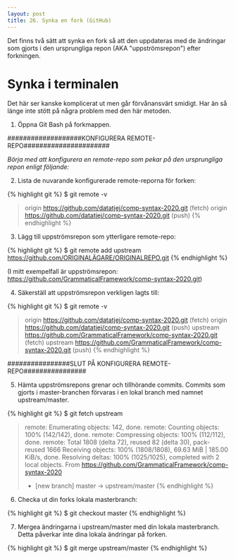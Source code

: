 ```yaml
---
layout: post
title: 26. Synka en fork (GitHub)
---
```


Det finns två sätt att synka en fork så att den uppdateras med de ändringar som gjorts i den ursprungliga repon (AKA "uppströmsrepon") efter forkningen.

# Synka i terminalen 
Det här ser kanske komplicerat ut men går förvånansvärt smidigt. Har än så länge inte stött på några problem med den här metoden. 

1. Öppna Git Bash på forkmappen.

###################KONFIGURERA REMOTE-REPO######################

*Börja med att konfigurera en remote-repo som pekar på den ursprungliga repon enligt följande:*

2. Lista de nuvarande konfigurerade remote-reporna för forken:

{% highlight git %}
$ git remote -v
> origin  https://github.com/datatjej/comp-syntax-2020.git (fetch)
> origin  https://github.com/datatjej/comp-syntax-2020.git (push)
{% endhighlight %}

3. Lägg till uppströmsrepon som ytterligare remote-repo: 

{% highlight git %}
$ git remote add upstream https://github.com/ORIGINALÄGARE/ORIGINALREPO.git
{% endhighlight %}

(I mitt exempelfall är uppströmsrepon: https://github.com/GrammaticalFramework/comp-syntax-2020.git)

4. Säkerställ att uppströmsrepon verkligen lagts till:

{% highlight git %}
$ git remote -v
> origin  https://github.com/datatjej/comp-syntax-2020.git (fetch)
> origin  https://github.com/datatjej/comp-syntax-2020.git (push)
> upstream https://github.com/GrammaticalFramework/comp-syntax-2020.git (fetch)
> upstream https://github.com/GrammaticalFramework/comp-syntax-2020.git (push)
{% endhighlight %}

################SLUT PÅ KONFIGURERA REMOTE-REPO################

5. Hämta uppströmsrepons grenar och tillhörande commits. Commits som gjorts i master-branchen förvaras i en lokal branch med namnet upstream/master. 

{% highlight git %}
$ git fetch upstream
> remote: Enumerating objects: 142, done.
> remote: Counting objects: 100% (142/142), done.
> remote: Compressing objects: 100% (112/112), done.
> remote: Total 1808 (delta 72), reused 82 (delta 30), pack-reused 1666
> Receiving objects: 100% (1808/1808), 69.63 MiB | 185.00 KiB/s, done.
> Resolving deltas: 100% (1025/1025), completed with 2 local objects.
> From https://github.com/GrammaticalFramework/comp-syntax-2020
> * [new branch]      master                -> upstream/master
{% endhighlight %}

6. Checka ut din forks lokala masterbranch:

{% highlight git %}
$ git checkout master
{% endhighlight %}

7. Mergea ändringarna i upstream/master med din lokala masterbranch. Detta påverkar inte dina lokala ändringar på forken.

{% highlight git %}
$ git merge upstream/master
{% endhighlight %}

